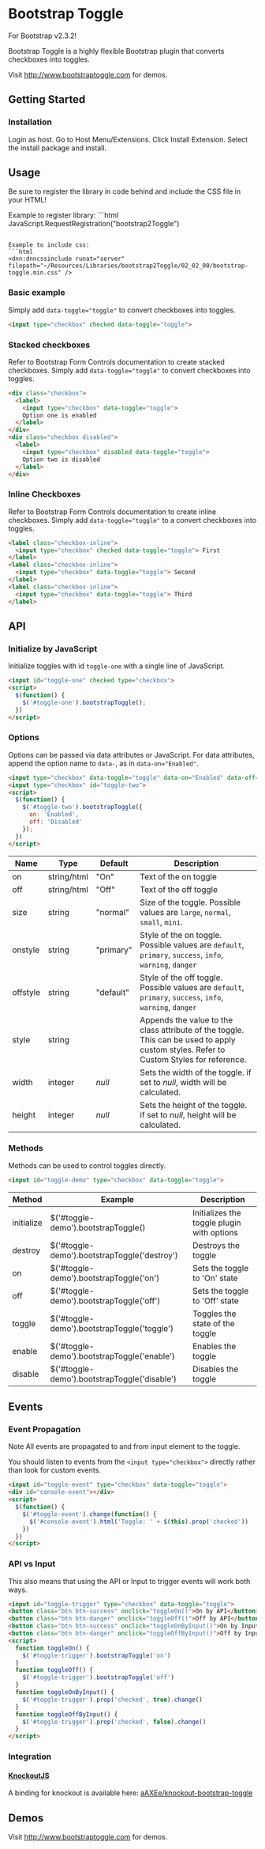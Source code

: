 # Bootstrap Toggle
For Bootstrap v2.3.2!  

Bootstrap Toggle is a highly flexible Bootstrap plugin that converts checkboxes into toggles.

Visit http://www.bootstraptoggle.com for demos.

## Getting Started

### Installation
Login as host.  Go to Host Menu/Extensions.  Click Install Extension.  Select the install package and install.

## Usage

Be sure to register the library in code behind and include the CSS file in your HTML!

Example to register library: ```html
JavaScript.RequestRegistration("bootstrap2Toggle")
```

Example to include css:
```html
<dnn:dnncssinclude runat="server" filepath="~/Resources/Libraries/bootstrap2Toggle/02_02_00/bootstrap-toggle.min.css" />
```

### Basic example
Simply add `data-toggle="toggle"` to convert checkboxes into toggles.

```html
<input type="checkbox" checked data-toggle="toggle">
```

### Stacked checkboxes
Refer to Bootstrap Form Controls documentation to create stacked checkboxes. Simply add `data-toggle="toggle"` to convert checkboxes into toggles.

```html
<div class="checkbox">
  <label>
    <input type="checkbox" data-toggle="toggle">
    Option one is enabled
  </label>
</div>
<div class="checkbox disabled">
  <label>
    <input type="checkbox" disabled data-toggle="toggle">
    Option two is disabled
  </label>
</div>
```

### Inline Checkboxes
Refer to Bootstrap Form Controls documentation to create inline checkboxes. Simply add `data-toggle="toggle"` to a convert checkboxes into toggles.

```html
<label class="checkbox-inline">
  <input type="checkbox" checked data-toggle="toggle"> First
</label>
<label class="checkbox-inline">
  <input type="checkbox" data-toggle="toggle"> Second
</label>
<label class="checkbox-inline">
  <input type="checkbox" data-toggle="toggle"> Third
</label>
```

## API

### Initialize by JavaScript
Initialize toggles with id `toggle-one` with a single line of JavaScript.

```html
<input id="toggle-one" checked type="checkbox">
<script>
  $(function() {
    $('#toggle-one').bootstrapToggle();
  })
</script>
```

### Options
Options can be passed via data attributes or JavaScript. For data attributes, append the option name to `data-`, as in `data-on="Enabled"`.

```html
<input type="checkbox" data-toggle="toggle" data-on="Enabled" data-off="Disabled">
<input type="checkbox" id="toggle-two">
<script>
  $(function() {
    $('#toggle-two').bootstrapToggle({
      on: 'Enabled',
      off: 'Disabled'
    });
  })
</script>
```

Name|Type|Default|Description|
---|---|---|---
on|string/html|"On"|Text of the on toggle
off|string/html|"Off"|Text of the off toggle
size|string|"normal"|Size of the toggle. Possible values are `large`, `normal`, `small`, `mini`.
onstyle|string|"primary"|Style of the on toggle. Possible values are `default`, `primary`, `success`, `info`, `warning`, `danger`
offstyle|string|"default"|Style of the off toggle. Possible values are `default`, `primary`, `success`, `info`, `warning`, `danger`
style|string| |Appends the value to the class attribute of the toggle. This can be used to apply custom styles. Refer to Custom Styles for reference.
width|integer|*null*|Sets the width of the toggle. if set to *null*, width will be calculated.
height|integer|*null*|Sets the height of the toggle. if set to *null*, height will be calculated.

### Methods
Methods can be used to control toggles directly.

```html
<input id="toggle-demo" type="checkbox" data-toggle="toggle">
```

Method|Example|Description
---|---|---
initialize|$('#toggle-demo').bootstrapToggle()|Initializes the toggle plugin with options
destroy|$('#toggle-demo').bootstrapToggle('destroy')|Destroys the toggle
on|$('#toggle-demo').bootstrapToggle('on')|Sets the toggle to 'On' state
off|$('#toggle-demo').bootstrapToggle('off')|Sets the toggle to 'Off' state
toggle|$('#toggle-demo').bootstrapToggle('toggle')|Toggles the state of the toggle
enable|$('#toggle-demo').bootstrapToggle('enable')|Enables the toggle
disable|$('#toggle-demo').bootstrapToggle('disable')|Disables the toggle

## Events

### Event Propagation
Note All events are propagated to and from input element to the toggle.

You should listen to events from the `<input type="checkbox">` directly rather than look for custom events.

```html
<input id="toggle-event" type="checkbox" data-toggle="toggle">
<div id="console-event"></div>
<script>
  $(function() {
    $('#toggle-event').change(function() {
      $('#console-event').html('Toggle: ' + $(this).prop('checked'))
    })
  })
</script>
```

### API vs Input
This also means that using the API or Input to trigger events will work both ways.

```html
<input id="toggle-trigger" type="checkbox" data-toggle="toggle">
<button class="btn btn-success" onclick="toggleOn()">On by API</button>
<button class="btn btn-danger" onclick="toggleOff()">Off by API</button>
<button class="btn btn-success" onclick="toggleOnByInput()">On by Input</button>
<button class="btn btn-danger" onclick="toggleOffByInput()">Off by Input</button>
<script>
  function toggleOn() {
    $('#toggle-trigger').bootstrapToggle('on')
  }
  function toggleOff() {
    $('#toggle-trigger').bootstrapToggle('off')  
  }
  function toggleOnByInput() {
    $('#toggle-trigger').prop('checked', true).change()
  }
  function toggleOffByInput() {
    $('#toggle-trigger').prop('checked', false).change()
  }
</script>
```

### Integration

#### [KnockoutJS](http://knockoutjs.com)

A binding for knockout is available here: [aAXEe/knockout-bootstrap-toggle](https://github.com/aAXEe/knockout-bootstrap-toggle)

## Demos

Visit http://www.bootstraptoggle.com for demos.

